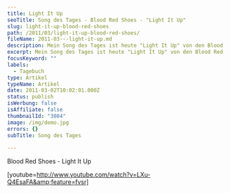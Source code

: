```yaml
---
title: Light It Up
seoTitle: Song des Tages - Blood Red Shoes - "Light It Up"
slug: light-it-up-blood-red-shoes
path: /2011/03/light-it-up-blood-red-shoes/
fileName: 2011-03---light-it-up.md
description: Mein Song des Tages ist heute "Light It Up" von den Blood Red Shoes.
excerpt: Mein Song des Tages ist heute "Light It Up" von den Blood Red Shoes.
focusKeyword: ""
labels:
  - Tagebuch
type: Artikel
typeName: Artikel
date: 2011-03-02T10:02:01.000Z
status: publish
isWerbung: false
isAffiliate: false
thumbnailId: "3804"
image: /img/demo.jpg
errors: {}
subTitle: Song des Tages
  
---
```


Blood Red Shoes - Light It Up

[youtube=http://www.youtube.com/watch?v=LXu-Q4EsaFA&amp;feature=fvsr]

  